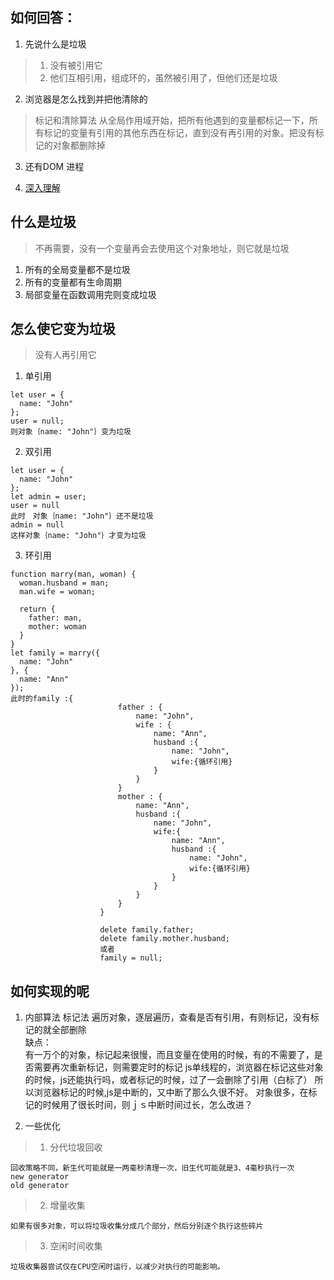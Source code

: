 ## 如何回答：
1. 先说什么是垃圾
> 1. 没有被引用它
> 2. 他们互相引用，组成环的，虽然被引用了，但他们还是垃圾
2. 浏览器是怎么找到并把他清除的
> 标记和清除算法
从全局作用域开始，把所有他遇到的变量都标记一下，所有标记的变量有引用的其他东西在标记，直到没有再引用的对象。把没有标记的对象都删除掉
3. 还有DOM 进程

4. [深入理解](http://newhtml.net/v8-garbage-collection/)

## 什么是垃圾
> 不再需要，没有一个变量再会去使用这个对象地址，则它就是垃圾

1. 所有的全局变量都不是垃圾
2. 所有的变量都有生命周期
3. 局部变量在函数调用完则变成垃圾

## 怎么使它变为垃圾
> 没有人再引用它
1. 单引用
```
let user = {
  name: "John"
};
user = null;
则对象｛name: "John"｝变为垃圾
```
2. 双引用
```
let user = {
  name: "John"
};
let admin = user;
user = null
此时　对象｛name: "John"｝还不是垃圾
admin = null
这样对象｛name: "John"｝才变为垃圾
```

3. 环引用
```
function marry(man, woman) {
  woman.husband = man;
  man.wife = woman;

  return {
    father: man,
    mother: woman
  }
}
let family = marry({
  name: "John"
}, {
  name: "Ann"
});
此时的family :{
                        father : {
                            name: "John",
                            wife : {
                                name: "Ann",
                                husband :{
                                    name: "John",
                                    wife:{循环引用}
                                }
                            }
                        }
                        mother : {
                            name: "Ann",
                            husband :{
                                name: "John",
                                wife:{
                                    name: "Ann",
                                    husband :{
                                        name: "John",
                                        wife:{循环引用}
                                    }
                                }
                            }
                        }
                    }

                    delete family.father;
                    delete family.mother.husband;
                    或者
                    family = null;
```

## 如何实现的呢
1. 内部算法
标记法
遍历对象，逐层遍历，查看是否有引用，有则标记，没有标记的就全部删除  
缺点：  
有一万个的对象，标记起来很慢，而且变量在使用的时候，有的不需要了，是否需要再次重新标记，则需要定时的标记
js单线程的，浏览器在标记这些对象的时候，js还能执行吗，或者标记的时候，过了一会删除了引用（白标了）
所以浏览器标记的时候,js是中断的，又中断了那么久很不好。
对象很多，在标记的时候用了很长时间，则ｊｓ中断时间过长，怎么改进？

2. 一些优化
> 1. 分代垃圾回收
```
回收策略不同，新生代可能就是一两毫秒清理一次，旧生代可能就是3、4毫秒执行一次
new generator
old generator
```
> 2. 增量收集
```
如果有很多对象，可以将垃圾收集分成几个部分，然后分别逐个执行这些碎片

```
> 3. 空闲时间收集
```
垃圾收集器尝试仅在CPU空闲时运行，以减少对执行的可能影响。
```





